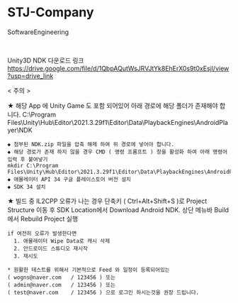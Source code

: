 # STJ-Company
SoftwareEngineering

<br/>

Unity3D NDK 다운로드 링크
https://drive.google.com/file/d/1QbpAQutWsJRVJtYk8EhErX0s9t0xEsjl/view?usp=drive_link

< 주의 >

★ 해당 App 에 Unity Game 도 포함 되어있어 아래 경로에 해당 폴더가 존재해야 합니다.
C:\Program Files\Unity\Hub\Editor\2021.3.29f1\Editor\Data\PlaybackEngines\AndroidPlayer\NDK

    ◆ 첨부된 NDK.zip 파일을 압축 해제 하여 위 경로에 넣어야 합니다.
    ◆ 해당 경로가 존재 하지 않을 경우 CMD ( 명령 프롬프트 ) 창을 활성화 하여 아래 명령어 입력 후 붙여넣기
    mkdir C:\Program Files\Unity\Hub\Editor\2021.3.29f1\Editor\Data\PlaybackEngines\AndroidPlayer\NDK
    ◆ 애뮬레이터 API 34 구글 플레이스토어 버전 설치
    ◆ SDK 34 설치

★ 빌드 중 IL2CPP 오류가 나는 경우
단축키 ( Ctrl+Alt+Shift+S )로 Project Structure 이동 후 SDK Location에서 Download Android NDK.
상단 메뉴바 Build에서 Rebuild Project 실행

    if 여전히 오류가 발생한다면
      1. 애뮬레이터 Wipe Data로 캐시 삭제
      2. 안드로이드 스튜디오 재시작
      3. 재시도

    * 원활한 테스트를 위해서 기본적으로 Feed 와 일정이 등록되어있는
    ( wogns@naver.com	/ 123456 ) 또는
    ( admin@naver.com 	/ 123456 ) 또는
    ( test@naver.com   	/ 123456 ) 으로 로그인 하시는것을 권장 드립니다.
